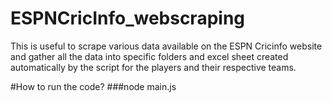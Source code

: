 # ESPNCricInfo_webscraping
This is useful to scrape various data available on the ESPN Cricinfo website and gather all the data into specific folders and excel sheet created automatically by the script for the players and their respective teams.

#How to run the code?
###node main.js 
